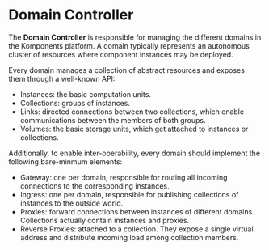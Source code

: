 # Domain Controller

The **Domain Controller** is responsible for managing the different domains in the Komponents platform. A domain typically represents an autonomous cluster of resources where component instances may be deployed.

Every domain manages a collection of abstract resources and exposes them through a well-known API:
- Instances: the basic computation units.
- Collections: groups of instances.
- Links: directed connections between two collections, which enable communications between the members of both groups.
- Volumes: the basic storage units, which get attached to instances or collections.

Additionally, to enable inter-operability, every domain should implement the following bare-minmum elements:
- Gateway: one per domain, responsible for routing all incoming connections to the corresponding instances.
- Ingress: one per domain, responsible for publishing collections of instances to the outside world.
- Proxies: forward connections between instances of different domains. Collections actually contain instances and proxies.
- Reverse Proxies: attached to a collection. They expose a single virtual address and distribute incoming load among collection members.

